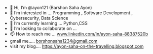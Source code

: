 - 👋 Hi, I’m @ayon121 (Barshon Saha Ayon)
- 👀 I’m interested in ... Programming , Software Development , Cybersecurity, Data Science
- 🌱 I’m currently learning ... Python,CSS
- 💞️ I’m looking to collaborate on ...
- 📫 How to reach me ...   www.linkedin.com/in/ayon-saha-88387520b
- gmail me.....   borshonsaha1234@gmail.com
- visit my blog.... https://ayon-saha-on-the-travelling.blogspot.com

<!---
ayon121/ayon121 is a ✨ special ✨ repository because its `README.md` (this file) appears on your GitHub profile.
You can click the Preview link to take a look at your changes.
--->
